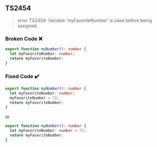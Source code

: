 ## TS2454

> error TS2454: Variable 'myFavoriteNumber' is used before being assigned.

### Broken Code ❌

```ts
export function myNumber(): number {
  let myFavoriteNumber: number;
  return myFavoriteNumber;
}
```

### Fixed Code ✔️

```ts
export function myNumber(): number {
  let myFavoriteNumber: number;
  myFavoriteNumber = 72;
  return myFavoriteNumber;
}
```

or

```ts
export function myNumber(): number {
  let myFavoriteNumber: number = 72;
  return myFavoriteNumber;
}
```
